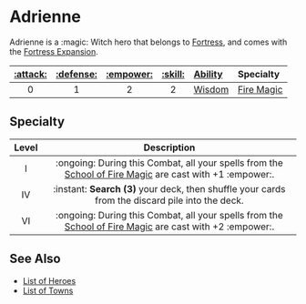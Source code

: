 # Adrienne

Adrienne is a :magic: Witch hero that belongs to [Fortress](../towns/fortress.md), and comes with the [Fortress Expansion](../content.md).

| [:attack:](../statistics/attack.md) | [:defense:](../statistics/defense.md) | [:empower:](../statistics/power.md) | [:skill:](../statistics/knowledge.md) | [Ability](../abilities/index.md) | Specialty |
| :---: | :---: | :---: | :---: | :--- | :--- |
| 0 | 1 | 2 | 2 | [Wisdom](../abilities/wisdom.md) | [Fire Magic](#specialty) |


## Specialty

| Level | Description |
| :---: | :---: |
| Ⅰ | :ongoing: During this Combat, all your spells from the [School of Fire Magic](../spells/school_of_fire_magic.md) are cast with +1 :empower:. |
| Ⅳ | :instant: **Search (3)** your deck, then shuffle your cards from the discard pile into the deck. |
| Ⅵ | :ongoing: During this Combat, all your spells from the [School of Fire Magic](../spells/school_of_fire_magic.md) are cast with +2 :empower:. |


## See Also

- [List of Heroes](index.md)
- [List of Towns](../towns/index.md)
